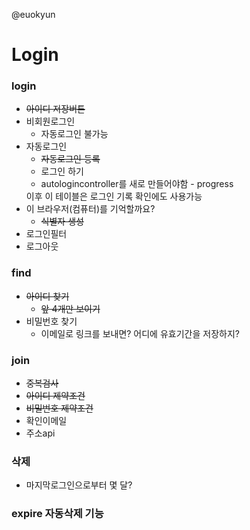 @euokyun
# Login 

### login
- ~~아이디 저장버튼~~
- 비회원로그인
    - 자동로그인 불가능
- 자동로그인
    - ~~자동로그인 등록~~
    - 로그인 하기
    - autologincontroller를 새로 만들어야함 - progress
    <!-- - 로그인 성공시 lastused를 사용, 연장함 -->
    이후 이 테이블은 로그인 기록 확인에도 사용가능
- 이 브라우저(컴퓨터)를 기억할까요?
    - ~~식별자 생성~~
- 로그인필터
- 로그아웃


### find
- ~~아이디 찾기~~
    - ~~앞 4개만 보이기~~
- 비밀번호 찾기
    - 이메일로 링크를 보내면? 어디에 유효기간을 저장하지?

### join
- ~~중복검사~~
- ~~아이디 제약조건~~
- ~~비밀번호 제약조건~~
- 확인이메일
- 주소api

### 삭제
- 마지막로그인으로부터 몇 달? 

### expire 자동삭제 기능